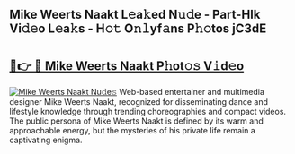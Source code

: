 ## Mike Weerts Naakt L𝚎a𝚔ed N𝚞𝚍e - Part-Hlk Vi𝚍𝚎o L𝚎a𝚔s - H𝚘𝚝 O𝚗𝚕yf𝚊ns P𝚑𝚘tos jC3dE

# <h2><a href="http://kfdjxg.oniu.top/?m=Mike+Weerts+Naakt">🔗👉 🔴 Mike Weerts Naakt P𝚑ot𝚘𝚜 V𝚒d𝚎o</a></h2>

[![Mike Weerts Naakt Nu𝚍e𝚜](https://i.imgur.com/0qMVB7G.gif)](http://kfdjxg.oniu.top/?m=Mike+Weerts+Naakt)
Web-based entertainer and multimedia designer Mike Weerts Naakt, recognized for disseminating dance and lifestyle knowledge through trending choreographies and compact videos. The public persona of Mike Weerts Naakt is defined by its warm and approachable energy, but the mysteries of his private life remain a captivating enigma.  
